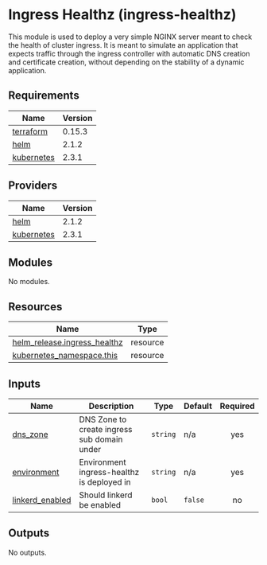 # Ingress Healthz (ingress-healthz)

This module is used to deploy a very simple NGINX server meant to check the health of cluster ingress.
It is meant to simulate an application that expects traffic through the ingress controller with
automatic DNS creation and certificate creation, without depending on the stability of a dynamic application.

## Requirements

| Name | Version |
|------|---------|
| <a name="requirement_terraform"></a> [terraform](#requirement\_terraform) | 0.15.3 |
| <a name="requirement_helm"></a> [helm](#requirement\_helm) | 2.1.2 |
| <a name="requirement_kubernetes"></a> [kubernetes](#requirement\_kubernetes) | 2.3.1 |

## Providers

| Name | Version |
|------|---------|
| <a name="provider_helm"></a> [helm](#provider\_helm) | 2.1.2 |
| <a name="provider_kubernetes"></a> [kubernetes](#provider\_kubernetes) | 2.3.1 |

## Modules

No modules.

## Resources

| Name | Type |
|------|------|
| [helm_release.ingress_healthz](https://registry.terraform.io/providers/hashicorp/helm/2.1.2/docs/resources/release) | resource |
| [kubernetes_namespace.this](https://registry.terraform.io/providers/hashicorp/kubernetes/2.3.1/docs/resources/namespace) | resource |

## Inputs

| Name | Description | Type | Default | Required |
|------|-------------|------|---------|:--------:|
| <a name="input_dns_zone"></a> [dns\_zone](#input\_dns\_zone) | DNS Zone to create ingress sub domain under | `string` | n/a | yes |
| <a name="input_environment"></a> [environment](#input\_environment) | Environment ingress-healthz is deployed in | `string` | n/a | yes |
| <a name="input_linkerd_enabled"></a> [linkerd\_enabled](#input\_linkerd\_enabled) | Should linkerd be enabled | `bool` | `false` | no |

## Outputs

No outputs.
